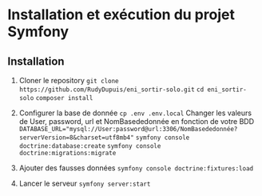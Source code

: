 # Installation et exécution du projet Symfony

## Installation

1. Cloner le repository
   `git clone https://github.com/RudyDupuis/eni_sortir-solo.git`
   `cd eni_sortir-solo`
   `composer install`

2. Configurer la base de donnée
   `cp .env .env.local`
   Changer les valeurs de User, password, url et NomBasededonnée en fonction de votre BDD
   `DATABASE_URL="mysql://User:password@url:3306/NomBasededonnée?serverVersion=8&charset=utf8mb4"`
   `symfony console doctrine:database:create`
   `symfony console doctrine:migrations:migrate`

3. Ajouter des fausses données
   `symfony console doctrine:fixtures:load`

4. Lancer le serveur
   `symfony server:start`
